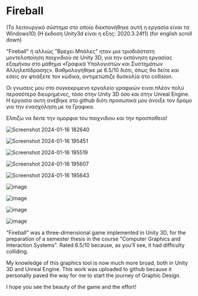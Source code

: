 # Fireball

(Το λειτουργικό σύστημα στο οποίο διεκπονήθηκε αυτή η εργασία είναι τα Windows10)
(Η έκδοση Unity3d είναι η εξης: 2020.3.24f1)
(for english scroll down)




"Fireball" ή αλλιώς "Βρέχει Μπάλες" ηταν μια τρισδιάστατη μοντελοποίηση παιχνιδιού σε Unity 3D, για την εκπόνηση εργασίας εξαμήνου στο μάθημα «Γραφικά Υπολογιστών και Συστημάτων Αλληλεπίδρασης».
Βαθμολογήθηκε με 6.5/10 διότι, όπως θα δείτε και εσείς αν φτιάξετε τον κώδικα, αντιμετώπιζε δυσκολία στο collision.

Οι γνωσεις μου στο συγκεκριμενο εργαλείο γραφικών ειναι πλέον πολύ περσσότερο διευρημένες, τόσο στην Unity 3D όσο και στην Unreal Engine. 
Η εργασία αυτη ανέβηκε στο github διότι προσωπικά μου άνοιξε τον δρόμο για την ενασχόληση με τα Γραφικα.


Ελπιζω να δειτε την ομορφια του παιχνιδιου και την προσπαθεια! 





![Screenshot 2024-01-16 182640](https://github.com/StavroulaKoutsikou/Fireball/assets/72344015/4a090a2b-1a17-4575-81f9-12836e8fa222)


![Screenshot 2024-01-16 195451](https://github.com/StavroulaKoutsikou/Fireball/assets/72344015/4f3c56a9-a6cc-4039-b596-d0fe0f112a67)


![Screenshot 2024-01-16 195519](https://github.com/StavroulaKoutsikou/Fireball/assets/72344015/d479907b-ed25-4f51-886b-5df1cf7124c4)


![Screenshot 2024-01-16 195607](https://github.com/StavroulaKoutsikou/Fireball/assets/72344015/5a35a222-96e4-4b12-8fc5-1090a1bada44)


![Screenshot 2024-01-16 195643](https://github.com/StavroulaKoutsikou/Fireball/assets/72344015/69434e77-9132-4a14-91a1-0aed2b556b25)


![image](https://github.com/StavroulaKoutsikou/Fireball/assets/72344015/ea5b9bf5-3246-4fb9-aee7-a409c5b68178)


![image](https://github.com/StavroulaKoutsikou/Fireball/assets/72344015/d07bdf92-2567-41f9-a247-83e8c1fcbb1e)


![image](https://github.com/StavroulaKoutsikou/Fireball/assets/72344015/aa180d37-2d88-4125-9d92-72386390821b)


![image](https://github.com/StavroulaKoutsikou/Fireball/assets/72344015/270c2f9a-9571-4a7a-a713-fca3d81fa04a)


  "Fireball" was a three-dimensional game implemented in Unity 3D, for the preparation of a semester thesis in the course "Computer Graphics and Interaction Systems".
  Rated 6.5/10 because, as you'll see, it had difficulty colliding.
  
  My knowledge of this graphics tool is now much more broad, both in Unity 3D and Unreal Engine. 
  This work was uploaded to github because it personally paved the way for me to start the journey of Graphic Design.
  
  
  
  I hope you see the beauty of the game and the effort! 
